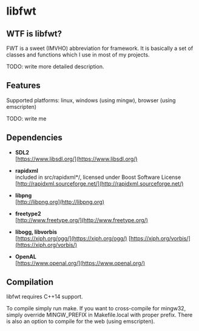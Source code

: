 # libfwt

## WTF is libfwt?

FWT is a sweet (IMVHO) abbreviation for framework. It is basically a set of classes
and functions which I use in most of my projects.

TODO: write more detailed description.

## Features

Supported platforms: linux, windows (using mingw), browser (using emscripten)

TODO: write me

## Dependencies

* **SDL2**   
	[https://www.libsdl.org/](https://www.libsdl.org/)

* **rapidxml**  
	included in src/rapidxml*/, licensed under Boost Software License  
	[http://rapidxml.sourceforge.net/](http://rapidxml.sourceforge.net/)

* **libpng**  
	[http://libpng.org](http://libpng.org)

* **freetype2**  
	[http://www.freetype.org/](http://www.freetype.org/)

* **libogg, libvorbis**  
	[https://xiph.org/ogg/](https://xiph.org/ogg/)
	[https://xiph.org/vorbis/](https://xiph.org/vorbis/)

* **OpenAL**  
	[https://www.openal.org/](https://www.openal.org/)


## Compilation

libfwt requires C++14 support.

To compile simply run make. If you want to cross-compile for mingw32,
simply override MINGW\_PREFIX in Makefile.local with proper prefix.
There is also an option to compile for the web (using emscripten).


